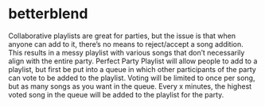 # betterblend
Collaborative playlists are great for parties, but the issue is that when anyone can add to it, 
there’s no means to reject/accept a song addition. This results in a messy playlist with various 
songs that don’t necessarily align with the entire party. Perfect Party Playlist will allow people 
to add to a playlist, but first be put into a queue in which other participants of the party can 
vote to be added to the playlist. Voting will be limited to once per song, but as many songs as 
you want in the queue. Every x minutes, the highest voted song in the queue will be added to the 
playlist for the party.
